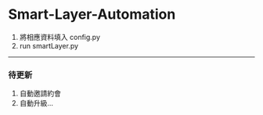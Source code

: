 # Smart-Layer-Automation

1. 將相應資料填入 config.py
2. run smartLayer.py

---

### 待更新

1. 自動邀請約會
2. 自動升級...
